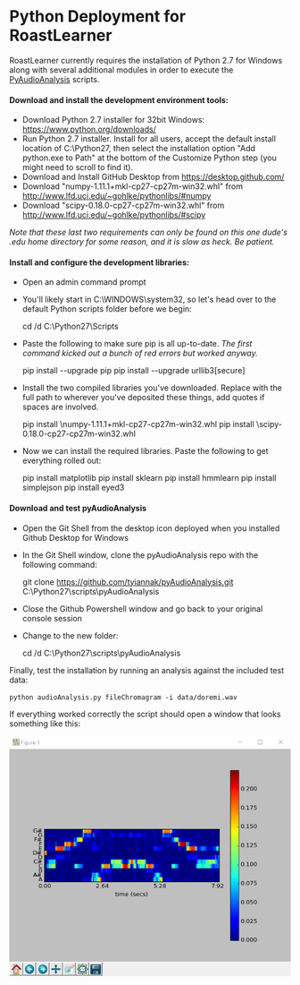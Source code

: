 # Python Deployment for RoastLearner
RoastLearner currently requires the installation of Python 2.7 for Windows along with several additional modules in order to execute the [PyAudioAnalysis](https://github.com/tyiannak/pyAudioAnalysis) scripts.

#### Download and install the development environment tools:

* Download Python 2.7 installer for 32bit Windows: https://www.python.org/downloads/
* Run Python 2.7 installer. Install for all users, accept the default install location of C:\Python27, then select the installation option "Add python.exe to Path" at the bottom of the Customize Python step (you might need to scroll to find it).
* Download and Install GitHub Desktop from https://desktop.github.com/
* Download "numpy-1.11.1+mkl-cp27-cp27m-win32.whl" from http://www.lfd.uci.edu/~gohlke/pythonlibs/#numpy
* Download "scipy-0.18.0-cp27-cp27m-win32.whl" from http://www.lfd.uci.edu/~gohlke/pythonlibs/#scipy

*Note that these last two requirements can only be found on this one dude's .edu home directory for some reason, and it is slow as heck. Be patient.*

#### Install and configure the development libraries:
* Open an admin command prompt
* You'll likely start in C:\WINDOWS\system32, so let's head over to the default Python scripts folder before we begin:


    cd /d C:\Python27\Scripts

* Paste the following to make sure pip is all up-to-date. *The first command kicked out a bunch of red errors but worked anyway.*


    pip install --upgrade pip
    pip install --upgrade urllib3[secure]

* Install the two compiled libraries you've downloaded. Replace <path to downloads> with the full path to wherever you've deposited these things, add quotes if spaces are involved.


    pip install <path to downloads>\numpy-1.11.1+mkl-cp27-cp27m-win32.whl
    pip install <path to downloads>\scipy-0.18.0-cp27-cp27m-win32.whl


* Now we can install the required libraries. Paste the following to get everything rolled out:


    pip install matplotlib
    pip install sklearn
    pip install hmmlearn
    pip install simplejson
    pip install eyed3

#### Download and test pyAudioAnalysis
* Open the Git Shell from the desktop icon deployed when you installed Github Desktop for Windows
* In the Git Shell window, clone the pyAudioAnalysis repo with the following command:


    git clone https://github.com/tyiannak/pyAudioAnalysis.git C:\Python27\scripts\pyAudioAnalysis

* Close the Github Powershell window and go back to your original console session
* Change to the new folder:


    cd /d C:\Python27\scripts\pyAudioAnalysis

Finally, test the installation by running an analysis against the included test data:

    python audioAnalysis.py fileChromagram -i data/doremi.wav

If everything worked correctly the script should open a window that looks something like this:

![Successful example output](images/fileChromagram.png?raw=true "Successful example output")
